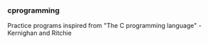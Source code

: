 ### cprogramming

Practice programs inspired from "The C programming language" - Kernighan and Ritchie